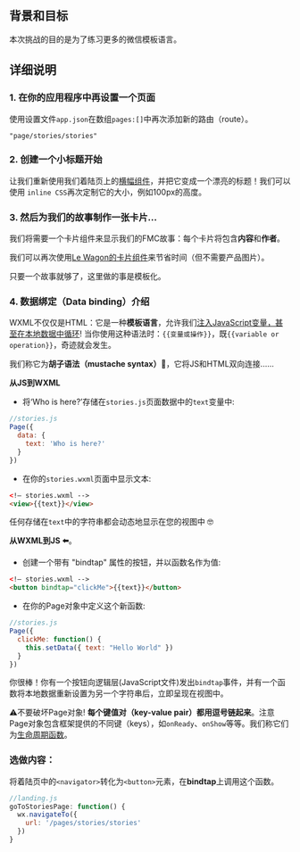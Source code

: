 ## 背景和目标

本次挑战的目的是为了练习更多的微信模板语言。

## 详细说明


### 1. 在你的应用程序中再设置一个页面

使用设置文件`app.json`在数组`pages:[]`中再次添加新的路由（route）。

```
"page/stories/stories"
```

### 2. 创建一个小标题开始

让我们重新使用我们着陆页上的[横幅组件](https://uikit.lewagon.com/documentation#banners)，并把它变成一个漂亮的标题！我们可以使用 `inline CSS`再次定制它的大小，例如100px的高度。

### 3. 然后为我们的故事制作一张卡片...

我们将需要一个卡片组件来显示我们的FMC故事：每个卡片将包含**内容**和**作者**。

我们可以再次使用[Le Wagon的卡片组件](https://uikit.lewagon.com/documentation#card_product)来节省时间（但不需要产品图片）。

只要一个故事就够了，这里做的事是模板化。

### 4. 数据绑定（Data binding）介绍

WXML不仅仅是HTML：它是一种**模板语言**，允许我们[注入JavaScript变量，甚至在本地数据中循环](https://developers.weixin.qq.com/miniprogram/en/dev/framework/view/wxml/data.html)! 当你使用这种语法时：`{{变量或操作}}`，既`{{variable or operation}}`，奇迹就会发生。

我们称它为**胡子语法（mustache syntax）**👨，它将JS和HTML双向连接......

**从JS到WXML**

- 将‘Who is here?’存储在`stories.js`页面数据中的`text`变量中:

```js
//stories.js
Page({
  data: {
    text: 'Who is here?'
  }
})
```

- 在你的`stories.wxml`页面中显示文本:


```html
<!— stories.wxml -->
<view>{{text}}</view>
```

任何存储在`text`中的字符串都会动态地显示在您的视图中 🤓

**从WXML到JS ⬅️**。

- 创建一个带有 "bindtap" 属性的按钮，并以函数名作为值:
 
```html
<!— stories.wxml -->
<button bindtap="clickMe">{{text}}</button>
```

- 在你的Page对象中定义这个新函数:

```js
//stories.js
Page({
  clickMe: function() {
    this.setData({ text: "Hello World" })
  }
})
```

你很棒！你有一个按钮向逻辑层(JavaScript文件)发出`bindtap`事件，并有一个函数将本地数据重新设置为另一个字符串后，立即呈现在视图中。

⚠️不要破坏Page对象! **每个键值对（key-value pair）都用逗号链起来**。注意Page对象包含框架提供的不同键（keys），如`onReady`、`onShow`等等。我们称它们为[生命周期函数](https://developers.weixin.qq.com/miniprogram/en/dev/framework/app-service/page.html)。

### 选做内容：

将着陆页中的`<navigator>`转化为`<button>`元素，在**bindtap**上调用这个函数。

```js
//landing.js
goToStoriesPage: function() {
  wx.navigateTo({
    url: '/pages/stories/stories'
  })
}
```
